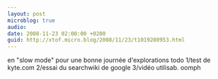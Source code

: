 ```yaml
---
layout: post
microblog: true
audio: 
date: 2008-11-23 02:00:00 +0200
guid: http://xtof.micro.blog/2008/11/23/t1019280953.html
---
```

en "slow mode" pour une bonne journée d'explorations todo 1/test de kyte.com 2/essai du searchwiki de google 3/vidéo utilisab. oomph
